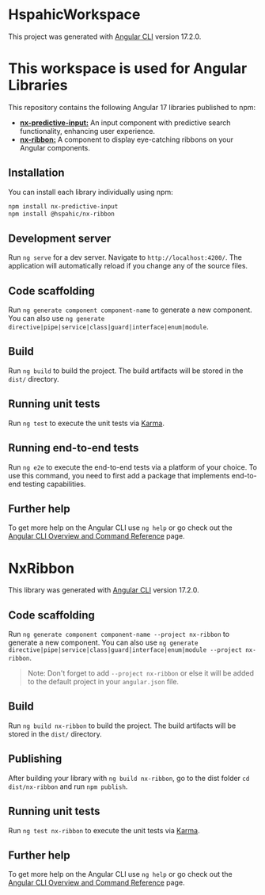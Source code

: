 # HspahicWorkspace

This project was generated with [Angular CLI](https://github.com/angular/angular-cli) version 17.2.0.

# This workspace is used for Angular Libraries

This repository contains the following Angular 17 libraries published to npm:

- [**nx-predictive-input:**](https://www.npmjs.com/package/nx-predictive-input) An input component with predictive search functionality, enhancing user experience.
- [**nx-ribbon:**](https://www.npmjs.com/package/@hspahic/nx-ribbon) A component to display eye-catching ribbons on your Angular components.

## Installation

You can install each library individually using npm:

```bash
npm install nx-predictive-input
npm install @hspahic/nx-ribbon
```

## Development server

Run `ng serve` for a dev server. Navigate to `http://localhost:4200/`. The application will automatically reload if you change any of the source files.

## Code scaffolding

Run `ng generate component component-name` to generate a new component. You can also use `ng generate directive|pipe|service|class|guard|interface|enum|module`.

## Build

Run `ng build` to build the project. The build artifacts will be stored in the `dist/` directory.

## Running unit tests

Run `ng test` to execute the unit tests via [Karma](https://karma-runner.github.io).

## Running end-to-end tests

Run `ng e2e` to execute the end-to-end tests via a platform of your choice. To use this command, you need to first add a package that implements end-to-end testing capabilities.

## Further help

To get more help on the Angular CLI use `ng help` or go check out the [Angular CLI Overview and Command Reference](https://angular.io/cli) page.


# NxRibbon

This library was generated with [Angular CLI](https://github.com/angular/angular-cli) version 17.2.0.

## Code scaffolding

Run `ng generate component component-name --project nx-ribbon` to generate a new component. You can also use `ng generate directive|pipe|service|class|guard|interface|enum|module --project nx-ribbon`.
> Note: Don't forget to add `--project nx-ribbon` or else it will be added to the default project in your `angular.json` file.

## Build

Run `ng build nx-ribbon` to build the project. The build artifacts will be stored in the `dist/` directory.

## Publishing

After building your library with `ng build nx-ribbon`, go to the dist folder `cd dist/nx-ribbon` and run `npm publish`.

## Running unit tests

Run `ng test nx-ribbon` to execute the unit tests via [Karma](https://karma-runner.github.io).

## Further help

To get more help on the Angular CLI use `ng help` or go check out the [Angular CLI Overview and Command Reference](https://angular.io/cli) page.
